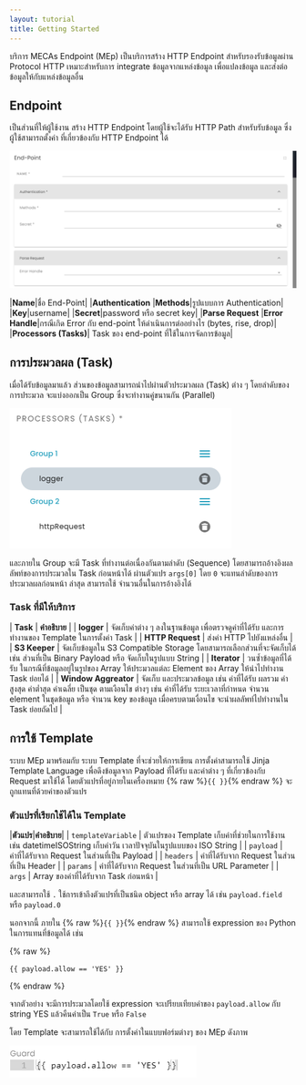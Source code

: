 ```yaml
---
layout: tutorial
title: Getting Started
---
```


บริการ MECAs Endpoint (MEp) เป็นบริการสร้าง HTTP Endpoint สำหรับรองรับข้อมูลผ่าน Protocol HTTP เหมาะสำหรับการ integrate ข้อมูลจากแหล่งข้อมูล เพื่อแปลงข้อมูล และส่งต่อ ข้อมูลให้กับแหล่งข้อมูลอื่น 

## Endpoint

เป็นส่วนที่ให้ผู้ใช้งาน สร้าง HTTP Endpoint โดยผู้ใช้จะได้รับ HTTP Path สำหรับรับข้อมูล ซึ่ง ผู้ใช้สามารถตั้งค่า ที่เกี่ยวข้องกับ HTTP Endpoint ได้

![alt text](./images/gettingStarted/EndpointForm.png 'Endpoint Form')

  |**Name**|ชื่อ End-Point|
  |**Authentication**
  |**Methods**|รูปแบบการ Authentication|
  |**Key**|username|
  |**Secret**|password หรือ secret key|
  |**Parse Request**
  |**Error Handle**|กรณีเกิด Error กับ end-point ให้ดำเนินการต่ออย่างไร (bytes, rise, drop)|
  |**Processors (Tasks)**| Task ของ end-point ที่ใช้ในการจัดการข้อมูล|

## การประมวลผล (Task)

เมื่อได้รับข้อมูลมาแล้ว ส่วนของข้อมูลสามารถนำไปผ่านตัวประมวลผล (Task) ต่าง ๆ โดยลำดับของการประมวล จะแบ่งออกเป็น Group ซึ่งจะทำงานคู่ขนานกัน (Parallel)

![alt text](./images/gettingStarted/Processor.png 'Endpoint Form')

และภายใน Group จะมี Task ที่ทำงานต่อเนื่องกันตามลำดับ (Sequence) โดยสามารถอ้างอิงผลลัพท์ของการประมวลใน Task ก่อนหน้าได้ ผ่านตัวแปร `args[0]` โดย `0` จะแทนลำดับของการประมวลผลก่อนหน้า ล่าสุด สามารถใช้ จำนวนอื่นในการอ้างอิงได้

### Task ที่มีให้บริการ

| **Task** | **คำอธิบาย** |
| **logger** | จัดเก็บค่าต่าง ๆ ลงในฐานข้อมูล เพื่อตรวจดูค่าที่ได้รับ และการทำงานของ Template ในการตั้งค่า Task |
| **HTTP Request** | ส่งค่า HTTP ไปยังแหล่งอื่น |
| **S3 Keeper** | จัดเก็บข้อมูลใน S3 Compatible Storage โดยสามารถเลือกส่วนที่จะจัดเก็บได้ เช่น ส่วนที่เป็น Binary Payload หรือ จัดเก็บในรูปแบบ String |
| **Iterator** | วนซ้ำข้อมูลที่ได้รับ ในกรณีที่ข้อมูลอยู่ในรูปของ Array ให้ประมวลแต่ละ Element ของ Array ให้นำไปทำงาน Task ย่อยได้ |
| **Window Aggreator** | จัดเก็บ และประมวลข้อมูล เช่น ค่าที่ได้รับ ผลรวม ค่าสูงสุด ค่าต่ำสุด ค่าเฉลี่ย เป็นชุด ตามเงือนไข ต่างๆ เช่น ค่าที่ได้รับ ระยะเวลาที่กำหนด จำนวน element ในชุดข้อมูล หรือ จำนวน key ของข้อมูล เมื่อครบตามเงื่อนไข จะนำผลลัพท์ไปทำงานใน Task ย่อยถัดไป |

## การใช้ Template

ระบบ MEp มาพร้อมกับ ระบบ Template ที่จะช่วยให้การเขียน การตั้งค่าสามารถใช้ Jinja Template Language เพื่อดึงข้อมูลจาก Payload ที่ได้รับ และค่าต่าง ๆ ที่เกี่ยวข้องกับ Request มาใช้ได้ โดยตัวแปรที่อยู่ภายในเครื่องหมาย {% raw %}`{{ }}`{% endraw %} จะถูกแทนที่ด้วยค่าของตัวแปร

### ตัวแปรที่เรียกใช้ได้ใน Template

  |**ตัวแปร**|**คำอธิบาย**|
  | `templateVariable` |  ตัวแปรของ Template เก็บค่าที่ช่วยในการใช้งาน เช่น datetimeISOString เก็บค่าวัน เวลาปัจจุบันในรูปแบบของ ISO String  |
  | `payload` |  ค่าที่ได้รับจาก Request ในส่วนที่เป็น Payload  |
  | `headers` |  ค่าที่ได้รับจาก Request ในส่วนที่เป็น Header  |
  | `params` |  ค่าที่ได้รับจาก Request ในส่วนที่เป็น URL Parameter  |
  | `args` |  Array ของค่าที่ได้รับจาก Task ก่อนหน้า  |

และสามารถใช้ `.` ใช้การเข้าถึงตัวแปรที่เป็นชนิด object หรือ array ได้ เช่น `payload.field` หรือ `payload.0` 

นอกจากนี้ ภายใน {% raw %}`{{ }}`{% endraw %} สามารถใช้ expression ของ Python ในการแทนที่ข้อมูลได้ เช่น

{% raw %}
```django
{{ payload.allow == 'YES' }}
```
{% endraw %}

จากตัวอย่าง จะมีการประมวลโดยใช้ expression จะเปรียบเทียบค่าของ `payload.allow` กับ string YES แล้วคืนค่าเป็น `True` หรือ `False`

โดย Template จะสามารถใช้ได้กับ การตั้งค่าในแบบฟอร์มต่างๆ ของ MEp ดังภาพ

![alt text](./images/gettingStarted/jinja-form.png 'Jinja Form')